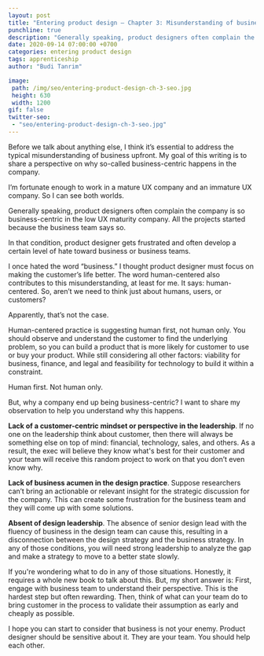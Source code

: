 ```yaml
---
layout: post
title: "Entering product design – Chapter 3: Misunderstanding of business"
punchline: true
description: "Generally speaking, product designers often complain the company is so business-centric in the low UX maturity company. All the projects started because the business team says so."
date: 2020-09-14 07:00:00 +0700
categories: entering product design
tags: apprenticeship
author: "Budi Tanrim"

image:
 path: /img/seo/entering-product-design-ch-3-seo.jpg
 height: 630
 width: 1200
gif: false
twitter-seo: 
 - "seo/entering-product-design-ch-3-seo.jpg"
---
```


Before we talk about anything else, I think it’s essential to address the typical misunderstanding of business upfront. My goal of this writing is to share a perspective on why so-called business-centric happens in the company.

I’m fortunate enough to work in a mature UX company and an immature UX company. So I can see both worlds.

Generally speaking, product designers often complain the company is so business-centric in the low UX maturity company. All the projects started because the business team says so. 

In that condition, product designer gets frustrated and often develop a certain level of hate toward business or business teams.

I once hated the word “business.” I thought product designer must focus on making the customer’s life better. The word human-centered also contributes to this misunderstanding, at least for me. It says: human-centered. So, aren’t we need to think just about humans, users, or customers?

Apparently, that’s not the case.

Human-centered practice is suggesting human first, not human only. You should observe and understand the customer to find the underlying problem, so you can build a product that is more likely for customer to use or buy your product. While still considering all other factors: viability for business, finance, and legal and feasibility for technology to build it within a constraint.

Human first. Not human only.

But, why a company end up being business-centric? I want to share my observation to help you understand why this happens.

**Lack of a customer-centric mindset or perspective in the leadership**. If no one on the leadership think about customer, then there will always be something else on top of mind: financial, technology, sales, and others. As a result, the exec will believe they know what's best for their customer and your team will receive this random project to work on that you don’t even know why. 

**Lack of business acumen in the design practice**. Suppose researchers can’t bring an actionable or relevant insight for the strategic discussion for the company. This can create some frustration for the business team and they will come up with some solutions.

**Absent of design leadership**. The absence of senior design lead with the fluency of business in the design team can cause this, resulting in a disconnection between the design strategy and the business strategy.
In any of those conditions, you will need strong leadership to analyze the gap and make a strategy to move to a better state slowly.

If you're wondering what to do in any of those situations. Honestly, it requires a whole new book to talk about this. But, my short answer is: First, engage with business team to understand their perspective. This is the hardest step but often rewarding. Then, think of what can your team do to bring customer in the process to validate their assumption as early and cheaply as possible.

I hope you can start to consider that business is not your enemy. Product designer should be sensitive about it. They are your team. You should help each other.

